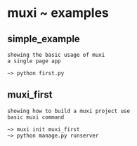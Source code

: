 muxi ~ examples
==
## simple_example

	showing the basic usage of muxi
	a single page app

	~> python first.py

## muxi_first

	showing how to build a muxi project use
	basic muxi command

	~> muxi init muxi_first
	~> python manage.py runserver

